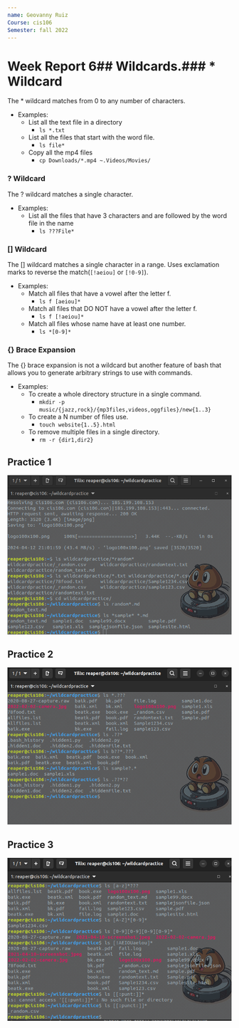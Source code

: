 ```yaml
---
name: Geovanny Ruiz
Course: cis106
Semester: fall 2022
---
```


# Week Report 6## Wildcards.### * Wildcard
The * wildcard matches from 0 to any number of characters.
* Examples:
    * List all the text file in a directory
        * `ls *.txt`
    * List all the files that start with the word file.
        * `ls file*`
    * Copy all the mp4 files
        * `cp Downloads/*.mp4 ~.Videos/Movies/`
### ? Wildcard
The ? wildcard matches a single character.
* Examples:
    * List all the files that have 3 characters and are followed by the word file in the name
        * `ls ???File*`
### [] Wildcard
The [] wildcard matches a single character in a range. Uses exclamation marks to reverse the match(`[!aeiou]` or `[!0-9]`).
* Examples:
    * Match all files that have a vowel after the letter f.
        * `ls f [aeiou]*`
    * Match all files that DO NOT have a vowel after the letter f.
        * `ls f [!aeiou]*`
    * Match all files whose name have at least one number.
        * `ls *[0-9]*`
### {} Brace Expansion
The {} brace expansion is not a wildcard but another feature of bash that allows you to generate arbitrary strings to use with commands.
* Examples:
    * To create a whole directory structure in a single command.
        * `mkdir -p music/{jazz,rock}/{mp3files,videos,oggfiles}/new{1..3}`
    * To create a N number of files use.
        * `touch website{1..5}.html`
    * To remove multiple files in a single directory.
        * `rm -r {dir1,dir2}`
  
## Practice 1
![p1](practice1.png)

## Practice 2
![p2](practice2.png)

## Practice 3
![p3](practice3.png)